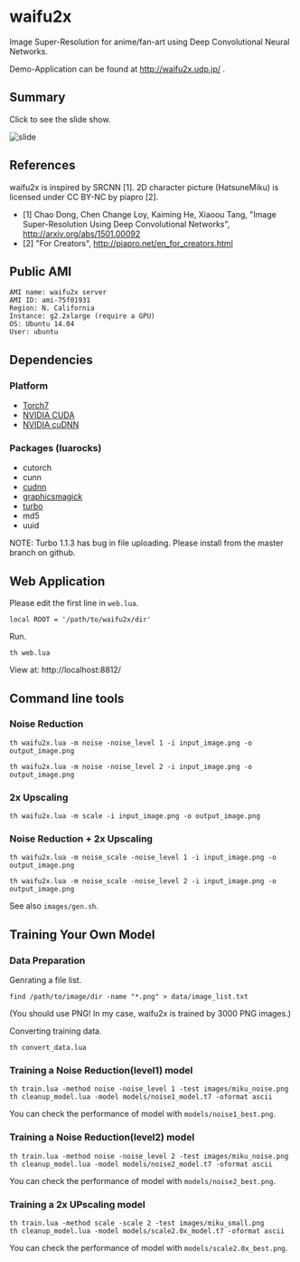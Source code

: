 # waifu2x

Image Super-Resolution for anime/fan-art using Deep Convolutional Neural Networks.

Demo-Application can be found at http://waifu2x.udp.jp/ .

## Summary

Click to see the slide show.

![slide](https://raw.githubusercontent.com/nagadomi/waifu2x/master/images/slide.png)

## References

waifu2x is inspired by SRCNN [1]. 2D character picture (HatsuneMiku) is licensed under CC BY-NC by piapro [2].

- [1] Chao Dong, Chen Change Loy, Kaiming He, Xiaoou Tang, "Image Super-Resolution Using Deep Convolutional Networks", http://arxiv.org/abs/1501.00092
- [2] "For Creators", http://piapro.net/en_for_creators.html

## Public AMI
```
AMI name: waifu2x server
AMI ID: ami-75f01931
Region: N. California
Instance: g2.2xlarge (require a GPU)
OS: Ubuntu 14.04
User: ubuntu
```
## Dependencies

### Platform
- [Torch7](http://torch.ch/)
- [NVIDIA CUDA](https://developer.nvidia.com/cuda-toolkit)
- [NVIDIA cuDNN](https://developer.nvidia.com/cuDNN)

### Packages (luarocks)
- cutorch
- cunn
- [cudnn](https://github.com/soumith/cudnn.torch)
- [graphicsmagick](https://github.com/clementfarabet/graphicsmagick)
- [turbo](https://github.com/kernelsauce/turbo)
- md5
- uuid

NOTE: Turbo 1.1.3 has bug in file uploading. Please install from the master branch on github.

## Web Application

Please edit the first line in `web.lua`.
```
local ROOT = '/path/to/waifu2x/dir'
```
Run.
```
th web.lua
```

View at: http://localhost:8812/

## Command line tools

### Noise Reduction
```
th waifu2x.lua -m noise -noise_level 1 -i input_image.png -o output_image.png
```
```
th waifu2x.lua -m noise -noise_level 2 -i input_image.png -o output_image.png
```

### 2x Upscaling
```
th waifu2x.lua -m scale -i input_image.png -o output_image.png
```

### Noise Reduction + 2x Upscaling
```
th waifu2x.lua -m noise_scale -noise_level 1 -i input_image.png -o output_image.png
```
```
th waifu2x.lua -m noise_scale -noise_level 2 -i input_image.png -o output_image.png
```

See also `images/gen.sh`.

## Training Your Own Model

### Data Preparation

Genrating a file list.
```
find /path/to/image/dir -name "*.png" > data/image_list.txt
```
(You should use PNG! In my case, waifu2x is trained by 3000 PNG images.)

Converting training data.
```
th convert_data.lua
```

### Training a Noise Reduction(level1) model

```
th train.lua -method noise -noise_level 1 -test images/miku_noise.png
th cleanup_model.lua -model models/noise1_model.t7 -oformat ascii
```
You can check the performance of model with `models/noise1_best.png`.

### Training a Noise Reduction(level2) model

```
th train.lua -method noise -noise_level 2 -test images/miku_noise.png
th cleanup_model.lua -model models/noise2_model.t7 -oformat ascii
```
You can check the performance of model with `models/noise2_best.png`.

### Training a 2x UPscaling model

```
th train.lua -method scale -scale 2 -test images/miku_small.png
th cleanup_model.lua -model models/scale2.0x_model.t7 -oformat ascii
```
You can check the performance of model with `models/scale2.0x_best.png`.

